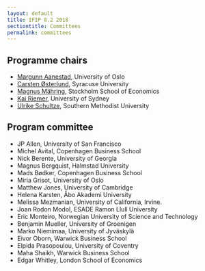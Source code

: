```yaml
---
layout: default
title: IFIP 8.2 2018
sectiontitle: Committees
permalink: committees
---
```


## Programme chairs
- [Margunn Aanestad](http://www.mn.uio.no/ifi/english/people/aca/margunn/index.html), University of Oslo 
- [Carsten Østerlund](https://ischool.syr.edu/people/directories/view/costerlu/), Syracuse University
- [Magnus Mähring](https://www.hhs.se/sv/personsida/?personId=2861033), Stockholm School of Economics
- [Kai Riemer](http://sydney.edu.au/business/staff/kai.riemer), University of Sydney
- [Ulrike Schultze](http://www.smu.edu/Cox/Departments/FacultyDirectory/SchultzeUlrike), Southern Methodist University

## Program committee
- JP Allen,	University of San Francisco
- Michel Avital,	Copenhagen Business School
- Nick Berente,	University of Georgia
- Magnus Bergquist,	Halmstad University
- Mads Bødker, Copenhagen Business School
- Miria Grisot, University of Oslo
- Matthew Jones, University of Cambridge
- Helena Karsten,	Åbo Akademi University
- Melissa Mezmanian, University of California, Irvine. 
- Joan Rodon Modol, ESADE Ramon Llull University
- Eric Monteiro, Norwegian University of Science and Technology
- Benjamin Mueller, University of Groenigen
- Marko Niemimaa,	University of Jyväskylä
- Eivor Oborn,	Warwick Business School
- Elpida Prasopoulou,	University of Coventry
- Maha Shaikh,	Warwick Business School
- Edgar Whitley,	London School of Economics

                                
